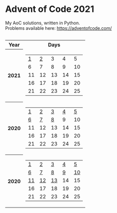 # Advent of Code 2021
My AoC solutions, written in Python.  
Problems available here: https://adventofcode.com/

<center>
    <table style="display: inline-block;">
        <tr>
            <th>Year</th>
            <th>Days</th>
        </tr>
        <!-- start table -->
        <tr>
            <th>2021</th>
            <td>
                <table>
                <tr>
                    <td><a href="2021/day01">1</td>
                    <td><a href="2021/day02">2</td>
                    <td>3</td>
                    <td>4</td>
                    <td>5</td>
                </tr>
                <tr>
                    <td>6</td>
                    <td>7</td>
                    <td>8</td>
                    <td>9</td>
                    <td>10</td>
                </tr>
                <tr>
                    <td>11</td>
                    <td>12</td>
                    <td>13</td>
                    <td>14</td>
                    <td>15</td>
                </tr>
                <tr>
                    <td>16</td>
                    <td>17</td>
                    <td>18</td>
                    <td>19</td>
                    <td>20</td>
                </tr>
                <tr>
                    <td>21</td>
                    <td>22</td>
                    <td>23</td>
                    <td>24</td>
                    <td>25</td>
                </tr>
                </table>
            </td>
        </tr>
        <!-- end table -->
        <!-- start table -->
        <tr>
            <th>
                2020
            </th>
            <td>
                <table>
                <tr>
                    <td><a href="2020/day01">1</td>
                    <td><a href="2020/day02">2</td>
                    <td><a href="2020/day03">3</td>
                    <td><a href="2020/day04">4</td>
                    <td><a href="2020/day05">5</td>
                </tr>
                <tr>
                    <td><a href="2020/day06">6</td>
                    <td><a href="2020/day07">7</td>
                    <td><a href="2020/day08">8</td>
                    <td>9</td>
                    <td>10</td>
                </tr>
                <tr>
                    <td>11</td>
                    <td>12</td>
                    <td>13</td>
                    <td>14</td>
                    <td>15</td>
                </tr>
                <tr>
                    <td>16</td>
                    <td>17</td>
                    <td>18</td>
                    <td>19</td>
                    <td>20</td>
                </tr>
                <tr>
                    <td>21</td>
                    <td>22</td>
                    <td>23</td>
                    <td>24</td>
                    <td>25</td>
                </tr>
                </table>
            </td>
        </tr>
        <!-- end table -->
        <!-- start table -->
        <tr>
            <th>
                2020
            </th>
            <td>
                <table>
                <tr>
                    <td><a href="2019/day01">1</td>
                    <td><a href="2019/day02">2</td>
                    <td><a href="2019/day03">3</td>
                    <td><a href="2019/day04">4</td>
                    <td><a href="2019/day05">5</td>
                </tr>
                <tr>
                    <td><a href="2019/day06">6</td>
                    <td><a href="2019/day07">7</td>
                    <td><a href="2019/day08">8</td>
                    <td><a href="2019/day09">9</td>
                    <td><a href="2019/day10">10</td>
                </tr>
                <tr>
                    <td><a href="2019/day11">11</td>
                    <td><a href="2019/day12">12</td>
                    <td><a href="2019/day13">13</td>
                    <td>14</td>
                    <td>15</td>
                </tr>
                <tr>
                    <td>16</td>
                    <td>17</td>
                    <td>18</td>
                    <td>19</td>
                    <td>20</td>
                </tr>
                <tr>
                    <td>21</td>
                    <td>22</td>
                    <td>23</td>
                    <td>24</td>
                    <td>25</td>
                </tr>
                </table>
            </td>
        </tr>
        <!-- end table -->
    </table>
</center>